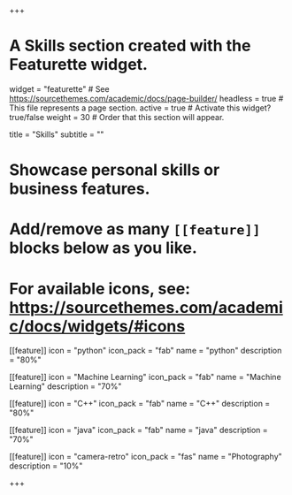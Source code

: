 +++
# A Skills section created with the Featurette widget.
widget = "featurette"  # See https://sourcethemes.com/academic/docs/page-builder/
headless = true  # This file represents a page section.
active = true  # Activate this widget? true/false
weight = 30  # Order that this section will appear.

title = "Skills"
subtitle = ""

# Showcase personal skills or business features.
# 
# Add/remove as many `[[feature]]` blocks below as you like.
# 
# For available icons, see: https://sourcethemes.com/academic/docs/widgets/#icons

[[feature]]
  icon = "python"
  icon_pack = "fab"
  name = "python"
  description = "80%"
  
[[feature]]
  icon = "Machine Learning"
  icon_pack = "fab"
  name = "Machine Learning"
  description = "70%"  
  
[[feature]]
  icon = "C++"
  icon_pack = "fab"
  name = "C++"
  description = "80%"
  
  [[feature]]
  icon = "java"
  icon_pack = "fab"
  name = "java"
  description = "70%"
  
  [[feature]]
  icon = "camera-retro"
  icon_pack = "fas"
  name = "Photography"
  description = "10%"

+++
